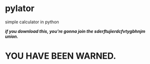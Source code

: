 # pylator
simple calculator in python

***if you download this, you're gonna join the sderftujierdcfvtygbhnjm union.***
# **YOU HAVE BEEN WARNED.**
